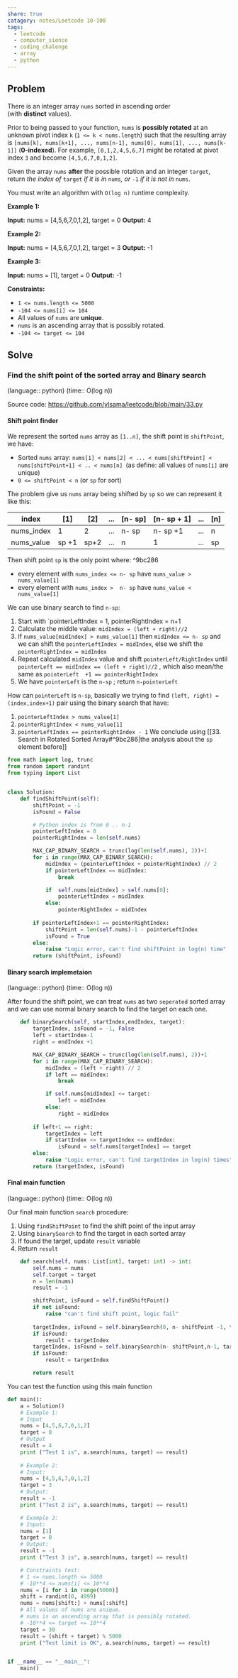 ```yaml
---
share: true
catagory: notes/Leetcode 10-100
tags:
  - leetcode
  - computer_sience
  - coding_chalenge
  - array
  - python
---
```


## Problem

There is an integer array `nums` sorted in ascending order (with **distinct** values).

Prior to being passed to your function, `nums` is **possibly rotated** at an unknown pivot index `k` (`1 <= k < nums.length`) such that the resulting array is `[nums[k], nums[k+1], ..., nums[n-1], nums[0], nums[1], ..., nums[k-1]]` (**0-indexed**). For example, `[0,1,2,4,5,6,7]` might be rotated at pivot index `3` and become `[4,5,6,7,0,1,2]`.

Given the array `nums` **after** the possible rotation and an integer `target`, return _the index of_ `target` _if it is in_ `nums`_, or_ `-1` _if it is not in_ `nums`.

You must write an algorithm with `O(log n)` runtime complexity.

**Example 1:**

**Input:** nums = [4,5,6,7,0,1,2], target = 0
**Output:** 4

**Example 2:**

**Input:** nums = [4,5,6,7,0,1,2], target = 3
**Output:** -1

**Example 3:**

**Input:** nums = [1], target = 0
**Output:** -1

**Constraints:**

- `1 <= nums.length <= 5000`
- `-104 <= nums[i] <= 104`
- All values of `nums` are **unique**.
- `nums` is an ascending array that is possibly rotated.
- `-104 <= target <= 104`
## Solve
### Find the shift point of the sorted array and Binary search
(language:: python) (time:: O(log n))

Source code: https://github.com/ylsama/leetcode/blob/main/33.py
#### Shift point finder

We represent the sorted `nums` array as `[1..n]`, the shift point is `shiftPoint`, we have:
- Sorted `nums` array: `nums[1] < nums[2] < ... < nums[shiftPoint] < nums[shiftPoint+1] < .. < nums[n] `(as define: all values of `nums[i]` are unique)
- `0 <= shiftPoint < n` (or `sp` for sort)

The problem give us `nums` array being shifted by `sp` so we can represent it like this:

| index      | [1]     | [2]    | ... | [n- sp] | [n- sp + 1] | ... | [n]   |
| ---------- | ----- | ---- | --- | ----- | --------- | --- | --- |
| nums_index | 1     | 2    | ... | n- sp | n- sp +1  | ... | n   |
| nums_value | sp +1 | sp+2 | ... | n     | 1         | ... | sp  | 

Then shift point `sp` is the only point where: ^9bc286
- every element with `nums_index <= n- sp` have `nums_value > nums_value[1]`
- every element with `nums_index >  n- sp` have `nums_value < nums_value[1]`

We can use binary search to find `n-sp`:
1. Start with `pointerLeftIndex = 1, pointerRightIndex = n+1
2. Calculate the middle value: `midIndex = (left + right)//2`
3. If `nums_value[midIndex] > nums_value[1]` then `midIndex <= n- sp` and we can shift the `pointerLeftIndex = midIndex`, else we shift the `pointerRightIndex = midIndex`
4. Repeat calculated `midIndex` value and shift `pointerLeft/RightIndex` until `pointerLeft == midIndex == (left + right)//2` , which also mean/the same as  `pointerLeft  +1 == pointerRightIndex`
5. We have `pointerLeft` is the `n-sp` ; return `n-pointerLeft`

How can `pointerLeft` is `n-sp`, basically we trying to find `(left, right) = (index,index+1)` pair using the binary search that have:
1. `pointerLeftIndex > nums_value[1]`
2. `pointerRightIndex < nums_value[1]`
3. `pointerLeftIndex == pointerRightIndex - 1`
We conclude using [[33. Search in Rotated Sorted Array#^9bc286|the analysis about the `sp` element before]] 

```python
from math import log, trunc
from random import randint
from typing import List


class Solution:
    def findShiftPoint(self):
        shiftPoint = -1
        isFound = False

        # Python index is from 0 .. n-1
        pointerLeftIndex = 0
        pointerRightIndex = len(self.nums)

        MAX_CAP_BINARY_SEARCH = trunc(log(len(self.nums), 2))+1
        for i in range(MAX_CAP_BINARY_SEARCH):
            midIndex = (pointerLeftIndex + pointerRightIndex) // 2
            if pointerLeftIndex == midIndex:
                break

            if  self.nums[midIndex] > self.nums[0]:
                pointerLeftIndex = midIndex
            else:
                pointerRightIndex = midIndex
        
        if pointerLeftIndex+1 == pointerRightIndex:
            shiftPoint = len(self.nums)-1 - pointerLeftIndex
            isFound = True
        else:
            raise "Logic error, can't find shiftPoint in log(n) time"
        return (shiftPoint, isFound)
```

#### Binary search implemetaion
(language:: python) (time:: O(log n))

After found the shift point, we can treat `nums` as two `seperated` sorted array and we can use normal binary search to find the target on each one.
```python
    def binarySearch(self, startIndex,endIndex, target):
        targetIndex, isFound = -1, False
        left = startIndex-1
        right = endIndex +1

        MAX_CAP_BINARY_SEARCH = trunc(log(len(self.nums), 2))+1
        for i in range(MAX_CAP_BINARY_SEARCH):
            midIndex = (left + right) // 2
            if left == midIndex:
                break 

            if self.nums[midIndex] <= target:
                left = midIndex
            else:
                right = midIndex
        
        if left+1 == right:
            targetIndex = left
            if startIndex <= targetIndex <= endIndex:
                isFound = self.nums[targetIndex] == target
        else:
            raise "Logic error, can't find targetIndex in log(n) times"
        return (targetIndex, isFound)
```

#### Final main function
(language:: python) (time:: O(log n))

Our final main function `search` procedure:
1. Using `findShiftPoint` to find the shift point of the input array
2. Using `binarySearch` to find the target in each sorted array
3. If found the target, update `result` variable
4. Return `result` 

```python
    def search(self, nums: List[int], target: int) -> int:
        self.nums = nums
        self.target = target
        n = len(nums)
        result = -1

        shiftPoint, isFound = self.findShiftPoint()
        if not isFound:
            raise "can't find shift point, logic fail"
        
        targetIndex, isFound = self.binarySearch(0, n- shiftPoint -1, target)
        if isFound:
            result = targetIndex
        targetIndex, isFound = self.binarySearch(n- shiftPoint,n-1, target)
        if isFound:
            result = targetIndex

        return result
```

You can test the function using this main function
```python
def main():
    a = Solution()
    # Example 1:
    # Input
    nums = [4,5,6,7,0,1,2]
    target = 0
    # Output 
    result = 4
    print ("Test 1 is", a.search(nums, target) == result)
    
    # Example 2:
    # Input: 
    nums = [4,5,6,7,0,1,2]
    target = 3
    # Output:
    result = -1
    print ("Test 2 is", a.search(nums, target) == result)

    # Example 3:
    # Input: 
    nums = [1]
    target = 0
    # Output: 
    result = -1
    print ("Test 3 is", a.search(nums, target) == result)

    # Constraints test:
    # 1 <= nums.length <= 5000
    # -10**4 <= nums[i] <= 10**4
    nums = [i for i in range(5000)]
    shift = randint(0, 4999)
    nums = nums[shift:] + nums[:shift]
    # All values of nums are unique.
    # nums is an ascending array that is possibly rotated.
    # -10**4 <= target <= 10**4
    target = 30
    result = (shift + target) % 5000
    print ("Test limit is OK", a.search(nums, target) == result)


if __name__ == "__main__":
    main()
```